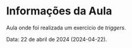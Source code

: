 # Informações da Aula

Aula onde foi realizada um exercício de _triggers_.

Data: 22 de abril de 2024 (2024-04-22).
